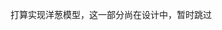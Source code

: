 <!-- ## before
return False

set context['xxxx']

## 事件响应
可以在事件响应和after中接受到，向后传播

## after
当接收到对应的消息的“副作用”时，这个应该是针对于bot，chain等的实例方法的，如group_msg, kickout
is coruuteine
is normal function -->
打算实现洋葱模型，这一部分尚在设计中，暂时跳过





<!-- > 通过flag实现
可以手动实现

if sender.userId == bot.userId:
    if len(sendedMessage) == len(newMessage):

        isSameMessageFlag = True
        for index, segment in enumerate(sendedMessage):
            if segment != newMessage[index]:
                isSameMessageFlag = False

        if isSameMessageFlag:
            # 此时可以确定是同一条消息
            pass -->
